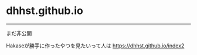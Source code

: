 # dhhst.github.io
-----------------------
まだ非公開

Hakaseが勝手に作ったやつを見たいって人は
https://dhhst.github.io/index2
